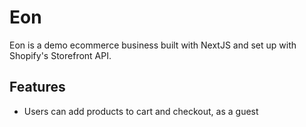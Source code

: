 # Eon

 Eon is a demo ecommerce business built with NextJS and set up with Shopify's Storefront API.

 ## Features
 - Users can add products to cart and checkout, as a guest
